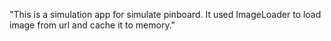 "This is a simulation app for simulate pinboard. It used ImageLoader to load image from url and cache it to memory." 

